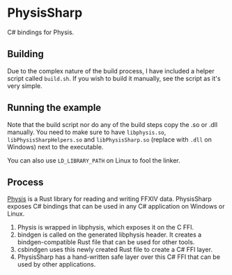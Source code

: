 # PhysisSharp

C# bindings for Physis.

## Building

Due to the complex nature of the build process, I have included a helper script called `build.sh`. If you wish to build it manually, see the script as it's very simple.

## Running the example

Note that the build script nor do any of the build steps copy the .so or .dll manually. You need to make sure to have `libphysis.so`, `libPhysisSharpHelpers.so` and `libPhysisSharp.so` (replace with `.dll` on Windows) next to the executable.

You can also use `LD_LIBRARY_PATH` on Linux to fool the linker.

## Process

[Physis](https://github.com/redstrate/Physis) is a Rust library for reading and writing FFXIV data. PhysisSharp exposes C# bindings that can be used in any C# application on Windows or Linux.

1. Physis is wrapped in libphysis, which exposes it on the C FFI.
2. bindgen is called on the generated libphysis header. It creates a bindgen-compatible Rust file that can be used for other tools.
3. csbindgen uses this newly created Rust file to create a C# FFI layer.
4. PhysisSharp has a hand-written safe layer over this C# FFI that can be used by other applications.
